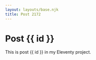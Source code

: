 ```yaml
---
layout: layouts/base.njk
title: Post 2172
---
```


# Post {{ id }}

This is post {{ id }} in my Eleventy project.
